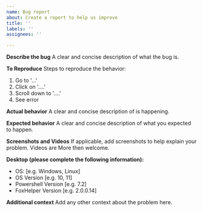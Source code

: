 ```yaml
---
name: Bug report
about: Create a report to help us improve
title: ''
labels: ''
assignees: ''

---
```


**Describe the bug**
A clear and concise description of what the bug is.

**To Reproduce**
Steps to reproduce the behavior:
1. Go to '...'
2. Click on '....'
3. Scroll down to '....'
4. See error

**Actual behavior**
A clear and concise description of is happening.

**Expected behavior**
A clear and concise description of what you expected to happen.

**Screenshots and Videos**
If applicable, add screenshots to help explain your problem.
Videos are More then welcome.

**Desktop (please complete the following information):**
 - OS: [e.g. Windows, Linux]
 - OS Version [e.g. 10, 11]
 - Powershell Version [e.g. 7.2]
 - FoxHelper Version [e.g. 2.0.0.14]


**Additional context**
Add any other context about the problem here.

